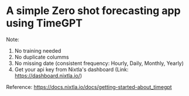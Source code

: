 # A simple Zero shot forecasting app using TimeGPT

Note:
1. No training needed
2. No duplicate columms
3. No missing date (consistent frequency: Hourly, Daily, Monthly, Yearly)
4. Get your api key from Nixtla's dashboard (Link: https://dashboard.nixtla.io/)

Reference: https://docs.nixtla.io/docs/getting-started-about_timegpt
